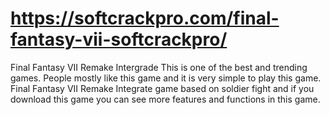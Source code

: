 # https://softcrackpro.com/final-fantasy-vii-softcrackpro/
Final Fantasy VII Remake Intergrade This is one of the best and trending games. People mostly like this game and it is very simple to play this game. Final Fantasy VII Remake Integrate game based on soldier fight and if you download this game you can see more features and functions in this game. 

